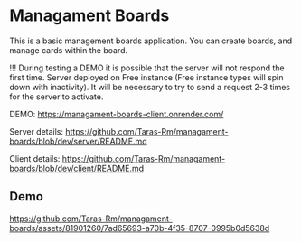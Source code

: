 # Managament Boards

This is a basic management boards application. You can create boards, and manage cards within the board.

!!! During testing a DEMO it is possible that the server will not respond the first time. Server deployed on Free instance (Free instance types will spin down with inactivity). It will be necessary to try to send a request 2-3 times for the server to activate.

DEMO: https://managament-boards-client.onrender.com/

Server details: https://github.com/Taras-Rm/managament-boards/blob/dev/server/README.md

Client details: https://github.com/Taras-Rm/managament-boards/blob/dev/client/README.md

## Demo

https://github.com/Taras-Rm/managament-boards/assets/81901260/7ad65693-a70b-4f35-8707-0995b0d5638d

